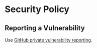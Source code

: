 # Security Policy

## Reporting a Vulnerability

Use [GitHub private vulnerability reporting](https://docs.github.com/en/code-security/security-advisories/guidance-on-reporting-and-writing/privately-reporting-a-security-vulnerability).